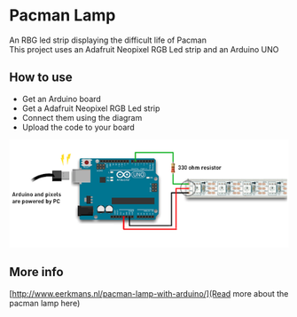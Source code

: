 # Pacman Lamp
An RBG led strip displaying the difficult life of Pacman  
This project uses an Adafruit Neopixel RGB Led strip and an Arduino UNO

## How to use
- Get an Arduino board
- Get a Adafruit Neopixel RGB Led strip
- Connect them using the diagram
- Upload the code to your board

![Pacman lamp diagram](/pacmanlamp_diagram.png?raw=true "Pacman lamp diagram")

## More info
[http://www.eerkmans.nl/pacman-lamp-with-arduino/](Read more about the pacman lamp here)
